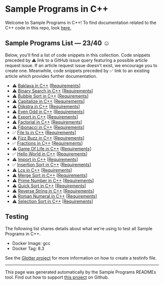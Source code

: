 # Sample Programs in C++

Welcome to Sample Programs in C++! To find documentation related to the C++ code in this repo, look [here.](https://sample-programs.therenegadecoder.com/languages/c-plus-plus)

## Sample Programs List — 23/40 :relaxed:

Below, you'll find a list of code snippets in this collection. Code snippets preceded by :warning: link to a GitHub issue query featuring a possible article request issue. If an article request issue doesn't exist, we encourage you to create one. Meanwhile, code snippets preceded by :white_check_mark: link to an existing article which provides further documentation.

- :warning: [Baklava in C++](https://github.com//TheRenegadeCoder/sample-programs-website/issues?utf8=%E2%9C%93&q=is%3Aissue+is%3Aopen+baklava+c++) [[Requirements](https://sample-programs.therenegadecoder.com/projects/baklava)]
- :warning: [Binary Search in C++](https://github.com//TheRenegadeCoder/sample-programs-website/issues?utf8=%E2%9C%93&q=is%3Aissue+is%3Aopen+binary+search+c++) [[Requirements](https://sample-programs.therenegadecoder.com/projects/binary-search)]
- :warning: [Bubble Sort in C++](https://github.com//TheRenegadeCoder/sample-programs-website/issues?utf8=%E2%9C%93&q=is%3Aissue+is%3Aopen+bubble+sort+c++) [[Requirements](https://sample-programs.therenegadecoder.com/projects/bubble-sort)]
- :warning: [Capitalize in C++](https://github.com//TheRenegadeCoder/sample-programs-website/issues?utf8=%E2%9C%93&q=is%3Aissue+is%3Aopen+capitalize+c++) [[Requirements](https://sample-programs.therenegadecoder.com/projects/capitalize)]
- :warning: [Dijkstra in C++](https://github.com//TheRenegadeCoder/sample-programs-website/issues?utf8=%E2%9C%93&q=is%3Aissue+is%3Aopen+dijkstra+c++) [[Requirements](https://sample-programs.therenegadecoder.com/projects/dijkstra)]
- :warning: [Even Odd in C++](https://github.com//TheRenegadeCoder/sample-programs-website/issues?utf8=%E2%9C%93&q=is%3Aissue+is%3Aopen+even+odd+c++) [[Requirements](https://sample-programs.therenegadecoder.com/projects/even-odd)]
- :warning: [Export in C++](https://github.com//TheRenegadeCoder/sample-programs-website/issues?utf8=%E2%9C%93&q=is%3Aissue+is%3Aopen+export+c++) [[Requirements](https://sample-programs.therenegadecoder.com/projects/import-export)]
- :warning: [Factorial in C++](https://github.com//TheRenegadeCoder/sample-programs-website/issues?utf8=%E2%9C%93&q=is%3Aissue+is%3Aopen+factorial+c++) [[Requirements](https://sample-programs.therenegadecoder.com/projects/factorial)]
- :warning: [Fibonacci in C++](https://github.com//TheRenegadeCoder/sample-programs-website/issues?utf8=%E2%9C%93&q=is%3Aissue+is%3Aopen+fibonacci+c++) [[Requirements](https://sample-programs.therenegadecoder.com/projects/fibonacci)]
- :white_check_mark: [File Io in C++](https://sample-programs.therenegadecoder.com/projects/file-io/c-plus-plus) [[Requirements](https://sample-programs.therenegadecoder.com/projects/file-io)]
- :warning: [Fizz Buzz in C++](https://github.com//TheRenegadeCoder/sample-programs-website/issues?utf8=%E2%9C%93&q=is%3Aissue+is%3Aopen+fizz+buzz+c++) [[Requirements](https://sample-programs.therenegadecoder.com/projects/fizz-buzz)]
- :white_check_mark: [Fractions in C++](https://sample-programs.therenegadecoder.com/projects/fractions/c-plus-plus) [[Requirements](https://sample-programs.therenegadecoder.com/projects/fractions)]
- :warning: [Game Of Life in C++](https://github.com//TheRenegadeCoder/sample-programs-website/issues?utf8=%E2%9C%93&q=is%3Aissue+is%3Aopen+game+of+life+c++) [[Requirements](https://sample-programs.therenegadecoder.com/projects/game-of-life)]
- :white_check_mark: [Hello World in C++](https://sample-programs.therenegadecoder.com/projects/hello-world/c-plus-plus) [[Requirements](https://sample-programs.therenegadecoder.com/projects/hello-world)]
- :warning: [Import in C++](https://github.com//TheRenegadeCoder/sample-programs-website/issues?utf8=%E2%9C%93&q=is%3Aissue+is%3Aopen+import+c++) [[Requirements](https://sample-programs.therenegadecoder.com/projects/import-export)]
- :white_check_mark: [Insertion Sort in C++](https://sample-programs.therenegadecoder.com/projects/insertion-sort/c-plus-plus) [[Requirements](https://sample-programs.therenegadecoder.com/projects/insertion-sort)]
- :warning: [Lcs in C++](https://github.com//TheRenegadeCoder/sample-programs-website/issues?utf8=%E2%9C%93&q=is%3Aissue+is%3Aopen+lcs+c++) [[Requirements](https://sample-programs.therenegadecoder.com/projects/lcs)]
- :warning: [Merge Sort in C++](https://github.com//TheRenegadeCoder/sample-programs-website/issues?utf8=%E2%9C%93&q=is%3Aissue+is%3Aopen+merge+sort+c++) [[Requirements](https://sample-programs.therenegadecoder.com/projects/merge-sort)]
- :warning: [Prime Number in C++](https://github.com//TheRenegadeCoder/sample-programs-website/issues?utf8=%E2%9C%93&q=is%3Aissue+is%3Aopen+prime+number+c++) [[Requirements](https://sample-programs.therenegadecoder.com/projects/prime-number)]
- :warning: [Quick Sort in C++](https://github.com//TheRenegadeCoder/sample-programs-website/issues?utf8=%E2%9C%93&q=is%3Aissue+is%3Aopen+quick+sort+c++) [[Requirements](https://sample-programs.therenegadecoder.com/projects/quick-sort)]
- :warning: [Reverse String in C++](https://github.com//TheRenegadeCoder/sample-programs-website/issues?utf8=%E2%9C%93&q=is%3Aissue+is%3Aopen+reverse+string+c++) [[Requirements](https://sample-programs.therenegadecoder.com/projects/reverse-string)]
- :warning: [Roman Numeral in C++](https://github.com//TheRenegadeCoder/sample-programs-website/issues?utf8=%E2%9C%93&q=is%3Aissue+is%3Aopen+roman+numeral+c++) [[Requirements](https://sample-programs.therenegadecoder.com/projects/roman-numeral)]
- :warning: [Selection Sort in C++](https://github.com//TheRenegadeCoder/sample-programs-website/issues?utf8=%E2%9C%93&q=is%3Aissue+is%3Aopen+selection+sort+c++) [[Requirements](https://sample-programs.therenegadecoder.com/projects/selection-sort)]

## Testing

The following list shares details about what we're using to test all Sample Programs in C++.

- Docker Image: gcc
- Docker Tag: 8.3

See the [Glotter project](https://github.com/auroq/glotter) for more information on how to create a testinfo file.

---

This page was generated automatically by the Sample Programs READMEs tool. Find out how to support [this project](https://github.com/TheRenegadeCoder/sample-programs-readmes) on Github.